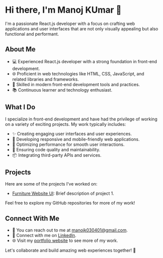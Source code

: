 # Hi there, I'm Manoj KUmar 👋

I'm a passionate React.js developer with a focus on crafting web applications and user interfaces that are not only visually appealing but also functional and performant.

## About Me

- 💻 Experienced React.js developer with a strong foundation in front-end development.
- 🌐 Proficient in web technologies like HTML, CSS, JavaScript, and related libraries and frameworks.
- 🔨 Skilled in modern front-end development tools and practices.
- 📚 Continuous learner and technology enthusiast.

## What I Do

I specialize in front-end development and have had the privilege of working on a variety of exciting projects. My work typically includes:

- ✨ Creating engaging user interfaces and user experiences.
- 📱 Developing responsive and mobile-friendly web applications.
- 🚀 Optimizing performance for smooth user interactions.
- 🧐 Ensuring code quality and maintainability.
- 📦 Integrating third-party APIs and services.

## Projects

Here are some of the projects I've worked on:

- [Furniture Website UI](https://furniturewebsite.onrender.com/): Brief description of project 1.

Feel free to explore my GitHub repositories for more of my work!

## Connect With Me

- 📧 You can reach out to me at [manojk030401@gmail.com](mailto:manojk030401@gmail.com).
- 💼 Connect with me on [LinkedIn](https://www.linkedin.com/in/manoj-kumar-t-4a7710235).
- 🌐 Visit my [portfolio website](https://manoj-portfolio-7dd3.onrender.com/) to see more of my work.

Let's collaborate and build amazing web experiences together! 🚀
